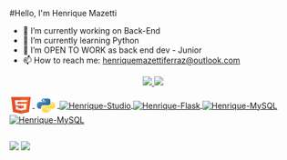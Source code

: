 #Hello, I'm Henrique Mazetti

- 🔭 I’m currently working on Back-End 
- 🌱 I’m currently learning Python
- 👯 I’m OPEN TO WORK as back end dev - Junior
- 📫 How to reach me: henriquemazettiferraz@outlook.com 

<div align="center">
  <a href="https://github.com/hickassogdf">
  <img height="180em" src="https://github-readme-stats.vercel.app/api?username=hickassogdf&show_icons=true&theme=dracula&include_all_commits=true&count_private=true"/>
  <img height="180em" src="https://github-readme-stats.vercel.app/api/top-langs/?username=hickassogdf&layout=compact&langs_count=7&theme=dracula"/>
</div>

<div style="display: inline_block"><br>
  <img align="center" alt="Henrique-HTML" height="30" width="40" src="https://raw.githubusercontent.com/devicons/devicon/master/icons/html5/html5-original.svg">
  <img align="center" alt="Henrique-Python" height="30" width="40" src="https://raw.githubusercontent.com/devicons/devicon/master/icons/python/python-original.svg">
  <img align="center" alt="Henrique-Studio" height="30" width="40" src="https://cdn.jsdelivr.net/gh/devicons/devicon/icons/androidstudio/androidstudio-plain-wordmark.svg">
  <img align="center" alt="Henrique-Flask" height="30" width="40" src="https://cdn.jsdelivr.net/gh/devicons/devicon/icons/flask/flask-original-wordmark.svg">
  <img align="center" alt="Henrique-MySQL" height="30" width="40" src="https://cdn.jsdelivr.net/gh/devicons/devicon/icons/mysql/mysql-original-wordmark.svg">
  <img align="center" alt="Henrique-MySQL" height="30" width="40" src="https://user-images.githubusercontent.com/108436857/188760591-c25da3f5-a42b-476b-9eed-aaf4b44523fc.gif">
 </div> 


 
 ##
 
 <div> 
 <a href="https://www.twitch.tv/h1ckzzfps" target="_blank"><img src="https://img.shields.io/badge/Twitch-9146FF?style=for-the-badge&logo=twitch&logoColor=white" target="_blank"></a>
 <a href="https://www.linkedin.com/in/henrique-mazetti-6a4a32143/" target="_blank"><img src="https://img.shields.io/badge/-LinkedIn-%230077B5?style=for-the-badge&logo=linkedin&logoColor=white" target="_blank"></a> 
</div>
  
 <img src="https://media4.giphy.com/media/j0eRJzyW7XjMpu1Pqd/giphy.gif?cid=ecf05e470ktwditigvlnzip31rmznkykkayd49loo5xh87a3&amp;rid=giphy.gif&amp;ct=g" alt="Cry About It GIF by MOODMAN" style="width: 500px; height: 272.917px; left: 0px; top: 0px; opacity: 0;">
